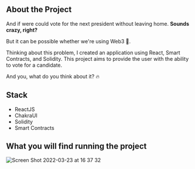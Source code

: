 ## About the Project

And if were could vote for the next president without leaving home. 
**Sounds crazy, right?**

But it can be possible whether we're using Web3 🚀.

Thinking about this problem, I created an application using React, Smart Contracts, and Solidity. 
This project aims to provide the user with the ability to vote for a candidate.

And you, what do you think about it? 🔥

## Stack

- ReactJS
- ChakraUI 
- Solidity 
- Smart Contracts

## What you will find running the project

![Screen Shot 2022-03-23 at 16 37 32](https://user-images.githubusercontent.com/29440533/159781873-fe02d3b8-7358-41aa-85dd-fd1e81a4692e.png)
